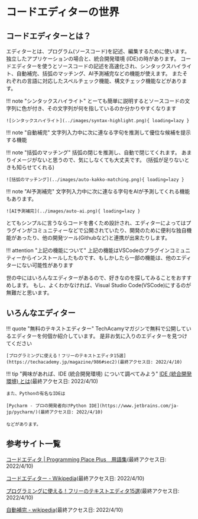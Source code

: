 # コードエディターの世界

## コードエディターとは？
エディターとは、プログラム(ソースコード)を記述、編集するために使います。
独立したアプリケーションの場合と、統合開発環境 (IDE)の時があります。
コードエディターを使うとソースコードの記述を高速化され、シンタックスハイライト、自動補完、括弧のマッチング、AI予測補完などの機能が使えます。
またそれぞれの言語に対応したスペルチェック機能、構文チェック機能などがあります。

!!! note "シンタックスハイライト"
    とーても簡単に説明するとソースコードの文字列に色が付き、その文字列が何を指しているのか分かりやすくなります

    ![シンタックスハイライト](../images/syntax-highlight.png){ loading=lazy }

!!! note "自動補完"
    文字列入力中に次に連なる字句を推測して優位な候補を提示する機能

!!! note "括弧のマッチング"
    括弧の閉じを推測し、自動で閉じてくれます。
    あまりイメージがないと思うので、気にしなくても大丈夫です。
    (括弧が足りないときも知らせてくれる)

    ![括弧のマッチング](../images/auto-kakko-matching.png){ loading=lazy }

!!! note "AI予測補完"
    文字列入力中に次に連なる字句をAIが予測してくれる機能もあります。

    ![AI予測補完](../images/auto-ai.png){ loading=lazy }

とてもシンプルに言うならコードを書くため設計され、エディターによってはプラグインがコミュニティーなどで公開されていたり、開発のために便利な独自機能があったり、他の開発ツール(Githubなど)と連携が出来たりします。

!!! attention "上記の機能について"
    上記の機能はVSCodeのプラグインコミュニティーからインストールしたものです、もしかしたら一部の機能は、他のエディターにない可能性があります

世の中にはいろんなエディターがあるので、好きなのを探してみることをおすすめします。
もし、よくわかなければ、Visual Studio Code(VSCode)にするのが無難だと思います。


## いろんなエディター

!!! quote "無料のテキストエディター"
    TechAcamyマガジンで無料で公開しているエディターを何個か紹介しています。
    是非お気に入りのエディターを見つけてください

    [プログラミングに使える！フリーのテキストエディタ15選](https://techacademy.jp/magazine/986#sec2)(最終アクセス日: 2022/4/10)

!!! tip "興味があれば、IDE (統合開発環境) について調べてみよう"
    [IDE (統合開発環境) とは](https://www.redhat.com/ja/topics/middleware/what-is-ide)(最終アクセス日: 2022/4/10)


    また、Pythonの有名なIDEは

    [Pycharm - プロの開発者向けPython IDE](https://www.jetbrains.com/ja-jp/pycharm/)(最終アクセス日: 2022/4/10)

    などがあります。


## 参考サイト一覧
[コードエディタ | Programming Place Plus　用語集](https://programming-place.net/ppp/contents/glossary/ka/code_editor.html)(最終アクセス日: 2022/4/10)

[コードエディター - Wikipedia](https://ja.wikipedia.org/wiki/%E3%82%BD%E3%83%BC%E3%82%B9%E3%82%B3%E3%83%BC%E3%83%89%E3%82%A8%E3%83%87%E3%82%A3%E3%82%BF)(最終アクセス日: 2022/4/10)

[プログラミングに使える！フリーのテキストエディタ15選](https://techacademy.jp/magazine/986)(最終アクセス日: 2022/4/10)

[自動補完 - wikipedia](https://ja.wikipedia.org/wiki/%E8%87%AA%E5%8B%95%E8%A3%9C%E5%AE%8C)(最終アクセス日: 2022/4/10)
